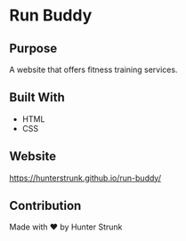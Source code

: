 # Run Buddy

## Purpose
A website that offers fitness training services.

## Built With
* HTML
* CSS

## Website
https://hunterstrunk.github.io/run-buddy/

## Contribution
Made with ❤️ by Hunter Strunk
